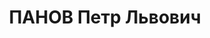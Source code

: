 ---
title: ПАНОВ Петр Львович
description: "Род. в 1901, г. Оренбург, русский. Проживал: Челябинская обл., г. Шадринск.\
  \ В 1930 г. выслан на 8 лет из г. Москвы в г. Шадринск. Статистик механического\
  \ цеха завода им. 2-й пятилетки. \n  Арестован 20.08.1937. Обв. по ст. 58-8, 58-11.\
  \ Приговор: ВК ВС СССР, 01.02.1938 – ВМН. Расстрелян 01.02.1938, Горький"
---